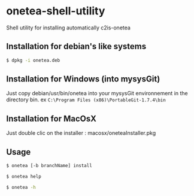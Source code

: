 onetea-shell-utility
====================

Shell utility for installing automatically c2is-onetea

## Installation for debian's like systems

```bash
$ dpkg -i onetea.deb
```

## Installation for Windows (into mysysGit)

Just copy debian/usr/bin/onetea into your mysysGit environnement in the directory bin.
ex `C:\Program Files (x86)\PortableGit-1.7.4\bin`

## Installation for MacOsX
Just double clic on the installer :  macosx/oneteaInstaller.pkg

## Usage
```bash
$ onetea [-b branchName] install
```
```bash
$ onetea help
```
```bash
$ onetea -h
```